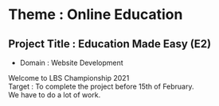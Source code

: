 # Theme : Online Education

## Project Title : Education Made Easy (E2)
* Domain : Website Development

Welcome to LBS Championship 2021  
Target : To complete the project before 15th of February.\
We have to do a lot of work.
